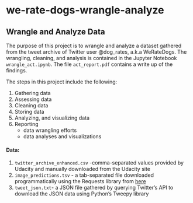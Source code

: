 # we-rate-dogs-wrangle-analyze

## Wrangle and Analyze Data

The purpose of this project is to wrangle and analyze a dataset gathered from the tweet archive of Twitter user @dog_rates, a.k.a WeRateDogs. The wrangling, cleaning, and analysis is contained in the Jupyter Notebook `wrangle_act.ipynb`. The file `act_report.pdf` contains a write up of the findings. 

The steps in this project include the following:
1. Gathering data
2. Assessing data
3. Cleaning data
4. Storing data
5. Analyzing, and visualizing data
6. Reporting
    * data wrangling efforts
    * data analyses and visualizations   

#### Data:
1. `twitter_archive_enhanced.csv` -comma-separated values provided by Udacity and manually downloaded from the Udacity site
2. `image_predictions.tsv` - a tab-separated file downloaded programmatically using the Requests library from [here](https://d17h27t6h515a5.cloudfront.net/topher/2017/August/599fd2ad_image-predictions/image-predictions.tsv)
3. `tweet_json.txt`- a JSON file gathered by querying Twitter’s API to download the JSON data using Python’s Tweepy library
